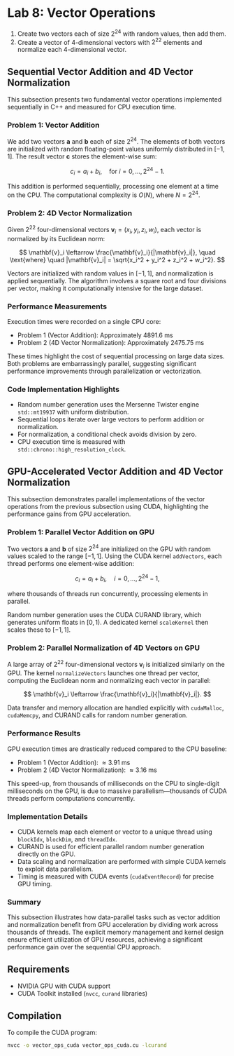 # Lab 8: Vector Operations

1. Create two vectors each of size $2^{24}$ with random values, then add them.
2. Create a vector of 4-dimensional vectors with $2^{22}$ elements and normalize each 4-dimensional vector.

## Sequential Vector Addition and 4D Vector Normalization

This subsection presents two fundamental vector operations implemented sequentially in C++ and measured for CPU execution time.

### Problem 1: Vector Addition

We add two vectors $\mathbf{a}$ and $\mathbf{b}$ each of size $2^{24}$. The elements of both vectors are initialized with random floating-point values uniformly distributed in $[-1, 1]$. The result vector $\mathbf{c}$ stores the element-wise sum:

$$
c_i = a_i + b_i, \quad \text{for } i=0, \ldots, 2^{24}-1.
$$

This addition is performed sequentially, processing one element at a time on the CPU. The computational complexity is $O(N)$, where $N = 2^{24}$.

### Problem 2: 4D Vector Normalization

Given $2^{22}$ four-dimensional vectors $\mathbf{v}_i = (x_i, y_i, z_i, w_i)$, each vector is normalized by its Euclidean norm:

$$
\mathbf{v}_i \leftarrow \frac{\mathbf{v}_i}{|\mathbf{v}_i|}, \quad \text{where} \quad |\mathbf{v}_i| = \sqrt{x_i^2 + y_i^2 + z_i^2 + w_i^2}.
$$

Vectors are initialized with random values in $[-1, 1]$, and normalization is applied sequentially. The algorithm involves a square root and four divisions per vector, making it computationally intensive for the large dataset.

### Performance Measurements

Execution times were recorded on a single CPU core:

- Problem 1 (Vector Addition): Approximately 4891.6 ms
- Problem 2 (4D Vector Normalization): Approximately 2475.75 ms

These times highlight the cost of sequential processing on large data sizes. Both problems are embarrassingly parallel, suggesting significant performance improvements through parallelization or vectorization.

### Code Implementation Highlights

- Random number generation uses the Mersenne Twister engine `std::mt19937` with uniform distribution.
- Sequential loops iterate over large vectors to perform addition or normalization.
- For normalization, a conditional check avoids division by zero.
- CPU execution time is measured with `std::chrono::high_resolution_clock`.

## GPU-Accelerated Vector Addition and 4D Vector Normalization

This subsection demonstrates parallel implementations of the vector operations from the previous subsection using CUDA, highlighting the performance gains from GPU acceleration.

### Problem 1: Parallel Vector Addition on GPU

Two vectors $\mathbf{a}$ and $\mathbf{b}$ of size $2^{24}$ are initialized on the GPU with random values scaled to the range $[-1, 1]$. Using the CUDA kernel `addVectors`, each thread performs one element-wise addition:

$$
c_i = a_i + b_i, \quad i=0, \ldots, 2^{24}-1,
$$

where thousands of threads run concurrently, processing elements in parallel.

Random number generation uses the CUDA CURAND library, which generates uniform floats in $[0,1)$. A dedicated kernel `scaleKernel` then scales these to $[-1,1]$.

### Problem 2: Parallel Normalization of 4D Vectors on GPU

A large array of $2^{22}$ four-dimensional vectors $\mathbf{v}_i$ is initialized similarly on the GPU. The kernel `normalizeVectors` launches one thread per vector, computing the Euclidean norm and normalizing each vector in parallel:

$$
\mathbf{v}_i \leftarrow \frac{\mathbf{v}_i}{|\mathbf{v}_i|}.
$$

Data transfer and memory allocation are handled explicitly with `cudaMalloc`, `cudaMemcpy`, and CURAND calls for random number generation.

### Performance Results

GPU execution times are drastically reduced compared to the CPU baseline:

- Problem 1 (Vector Addition): $\approx 3.91$ ms
- Problem 2 (4D Vector Normalization): $\approx 3.16$ ms

This speed-up, from thousands of milliseconds on the CPU to single-digit milliseconds on the GPU, is due to massive parallelism—thousands of CUDA threads perform computations concurrently.

### Implementation Details

- CUDA kernels map each element or vector to a unique thread using `blockIdx`, `blockDim`, and `threadIdx`.
- CURAND is used for efficient parallel random number generation directly on the GPU.
- Data scaling and normalization are performed with simple CUDA kernels to exploit data parallelism.
- Timing is measured with CUDA events (`cudaEventRecord`) for precise GPU timing.

### Summary

This subsection illustrates how data-parallel tasks such as vector addition and normalization benefit from GPU acceleration by dividing work across thousands of threads. The explicit memory management and kernel design ensure efficient utilization of GPU resources, achieving a significant performance gain over the sequential CPU approach.

## Requirements

- NVIDIA GPU with CUDA support
- CUDA Toolkit installed (`nvcc`, `curand` libraries)

## Compilation

To compile the CUDA program:

```bash
nvcc -o vector_ops_cuda vector_ops_cuda.cu -lcurand
```
